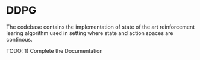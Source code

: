 # DDPG
The codebase contains the implementation of state of the art reinforcement learing algorithm used in setting where state and action spaces are continous.

TODO:
    1) Complete the Documentation